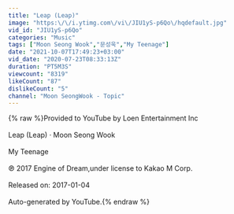```yaml
---
title: "Leap (Leap)"
image: "https:\/\/i.ytimg.com\/vi\/JIU1yS-p6Qo\/hqdefault.jpg"
vid_id: "JIU1yS-p6Qo"
categories: "Music"
tags: ["Moon Seong Wook","문성욱","My Teenage"]
date: "2021-10-07T17:49:23+03:00"
vid_date: "2020-07-23T08:33:13Z"
duration: "PT5M3S"
viewcount: "8319"
likeCount: "87"
dislikeCount: "5"
channel: "Moon SeongWook - Topic"
---
```

{% raw %}Provided to YouTube by Loen Entertainment Inc<br /><br />Leap (Leap) · Moon Seong Wook<br /><br />My Teenage<br /><br />℗ 2017 Engine of Dream,under license to Kakao M Corp.<br /><br />Released on: 2017-01-04<br /><br />Auto-generated by YouTube.{% endraw %}
